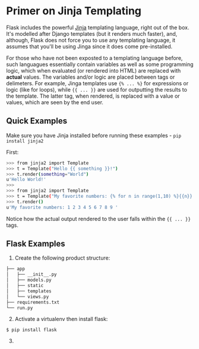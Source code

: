 # Primer on Jinja Templating

Flask includes the powerful [Jinja](http://jinja.pocoo.org/docs/) templating language, right out of the box. It's modelled after Django templates (but it renders much faster), and, although, Flask does not force you to use any templating language, it assumes that you'll be using Jinga since it does come pre-installed.

For those who have not been exposted to a templating language before, such languagues essentially contain variables as well as some programming logic, which when evaluated (or rendered into HTML) are replaced with **actual** values. The variables and/or logic are placed between tags or delimeters. For example, Jinga templates use `{% ... %}` for expressions or logic (like for loops), while `{{ ... }}` are used for outputting the results to the template. The latter tag, when rendered, is replaced with a value or values, which are seen by the end user.

## Quick Examples

Make sure you have Jinja installed before running these examples - `pip install jinja2`

First:

```sh
>>> from jinja2 import Template
>>> t = Template("Hello {{ something }}!")
>>> t.render(something="World")
u'Hello World!'
>>>
>>> from jinja2 import Template
>>> t = Template("My favorite numbers: {% for n in range(1,10) %}{{n}} " "{% endfor %}")
>>> t.render()
u'My favorite numbers: 1 2 3 4 5 6 7 8 9 '
```

Notice how the actual output rendered to the user falls within the `{{ ... }}` tags.

## Flask Examples

1. Create the following product structure:
  ```sh
  ├── app
  │   ├── __init__.py
  │   ├── models.py
  │   ├── static
  │   ├── templates
  │   └── views.py
  ├── requirements.txt
  └── run.py
  ```

2. Activate a virtualenv then install flask:
  ```
  $ pip install flask
  ```

3. 
